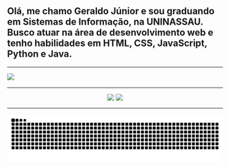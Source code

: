 ## Olá, me chamo Geraldo Júnior e sou graduando em Sistemas de Informação, na UNINASSAU. Busco atuar na área de desenvolvimento web e tenho habilidades em HTML, CSS, JavaScript, Python e Java. 
  
<hr>

<div>
    <!-- Memoji -->
    <img height="100px" width: "93.2px" src="![Imagem_do_WhatsApp_de_2023-01-13_à_s__17 51 54-removebg-preview](https://user-images.githubusercontent.com/58188995/212478739-ca0710fb-c4cf-44d0-b1d7-6d6b52e25024.png)";
</div>
    
<hr>

<div align = "center">
    <a href="https://githun.com/Gerald0Juni0r"></a>
    <!-- Stats -->
    <img height="160em" src="https://github-readme-stats.vercel.app/api?username=Gerald0Juni0r&show_icons=true&theme=dracula">
    <!-- Language -->
    <img height="160em" src="https://github-readme-stats.vercel.app/api/top-langs/?username=Gerald0Juni0r&layout=compact&theme=dracula">
</div>
   
<hr>

<div align = "center">
    <!-- Snake animation -->
    <img src="https://github.com/Gerald0Juni0r/Gerald0Juni0r/blob/454f8e263d66418e02ba43a8aaf53ba8a2d7f330/github-Contribution-grid-snake.svg" alt="">
</div>
